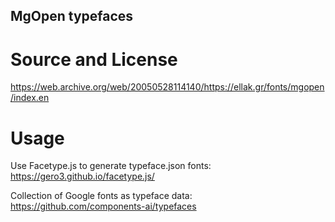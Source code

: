 ## MgOpen typefaces

# Source and License

https://web.archive.org/web/20050528114140/https://ellak.gr/fonts/mgopen/index.en

# Usage

Use Facetype.js to generate typeface.json fonts: https://gero3.github.io/facetype.js/

Collection of Google fonts as typeface data: https://github.com/components-ai/typefaces
